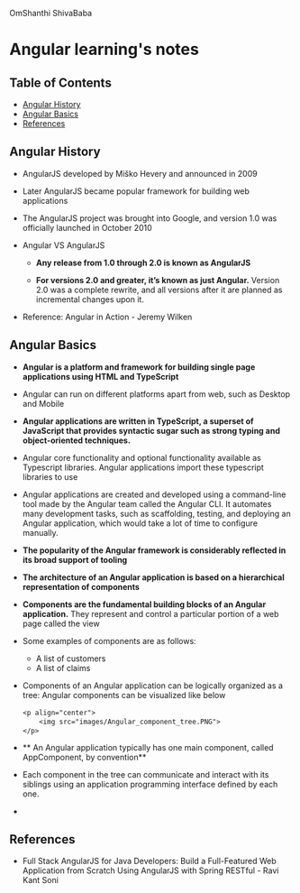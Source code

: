 OmShanthi                                                                                             ShivaBaba

# Angular learning's notes

## Table of Contents

* [Angular History](#angular-history)
* [Angular Basics](#angular-basics)
* [References](#references)



## Angular History

*   AngularJS developed by Miško Hevery and announced in 2009 

*   Later AngularJS became popular framework for building web applications

*   The AngularJS project was brought into Google, and version 1.0 was officially launched in October 2010

*   Angular VS AngularJS

    *   **Any release from 1.0 through 2.0 is known as AngularJS**
    
    *   **For versions 2.0 and greater, it’s known as just Angular.** 
        Version 2.0 was a complete rewrite, and all versions after it are planned as incremental changes upon it.
  
*   Reference: Angular in Action    -   Jeremy Wilken      


## Angular Basics

*   **Angular is a platform and framework for building single page applications using HTML and TypeScript**

*   Angular can run on different platforms apart from web, such as Desktop and Mobile

*   **Angular applications are written in TypeScript, a superset of JavaScript that provides syntactic sugar 
    such as strong typing and object-oriented techniques.**

*   Angular core functionality and optional functionality available as Typescript libraries. 
    Angular applications import these typescript libraries to use
    
*   Angular applications are created and developed using a command-line tool made by the Angular team called the Angular CLI. 
    It automates many development tasks, such as scaffolding, testing, and deploying an Angular application, 
    which would take a lot of time to configure manually.

*   **The popularity of the Angular framework is considerably reflected in its broad support of tooling**    

*   **The architecture of an Angular application is based on a hierarchical representation of components**

*   **Components are the fundamental building blocks of an Angular application.** They represent and control a particular portion of a web page called the view

*   Some examples of components are as follows:

    *   A list of customers
    *   A list of claims
 
*   Components of an Angular application can be logically organized as a tree: Angular components can be visualized like below

        <p align="center">
            <img src="images/Angular_component_tree.PNG">
        </p>

*   **  An Angular application typically has one main component, called AppComponent, by convention**   

*   Each component in the tree can communicate and interact with its siblings using an application programming interface defined by each one.

*   

## References

*   Full Stack AngularJS for Java Developers: Build a Full-Featured Web Application from Scratch Using AngularJS with Spring RESTful    -   Ravi Kant Soni